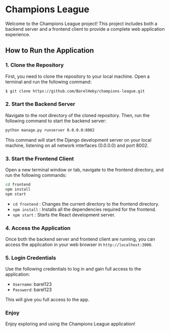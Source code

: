 # Champions League

Welcome to the Champions League project! This project includes both a backend server and a frontend client to provide a complete web application experience.

## How to Run the Application

### 1. Clone the Repository

First, you need to clone the repository to your local machine. Open a terminal and run the following command:

```sh
$ git clone https://github.com/BarelHeby/champions-league.git
```

### 2. Start the Backend Server

Navigate to the root directory of the cloned repository. Then, run the following command to start the backend server:

```sh
python manage.py runserver 0.0.0.0:8002
```

This command will start the Django development server on your local machine, listening on all network interfaces (0.0.0.0) and port 8002.

### 3. Start the Frontend Client

Open a new terminal window or tab, navigate to the frontend directory, and run the following commands:

```sh
cd frontend
npm install
npm start
```

- `cd frontend` : Changes the current directory to the frontend directory.
- `npm install` : Installs all the dependencies required for the frontend.
- `npm start` : Starts the React development server.

### 4. Access the Application

Once both the backend server and frontend client are running, you can access the application in your web browser in `http://localhost:3000`.

### 5. Login Credentials

Use the following credentials to log in and gain full access to the application:

- `Username`: barel123
- `Password`: barel123

This will give you full access to the app.

### Enjoy

Enjoy exploring and using the Champions League application!

